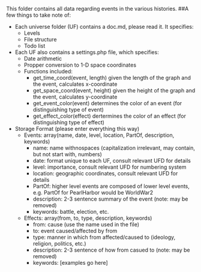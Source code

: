 This folder contains all data regarding events in the various histories.
##A few things to take note of:
 - Each universe folder (UF) contains a doc.md, please read it. It specifies:
   - Levels
   - File structure
   - Todo list
 - Each UF also contains a settings.php file, which specifies:
   - Date arithmetic
   - Propper conversion to 1-D space coordinates
   - Functions included:
     - get_time_coord(event, length) given the length of the graph and the event, calculates x-coordinate
     - get_space_coord(event, height) given the height of the graph and the event, calculates y-coordinate
     - get_event_color(event) determines the color of an event (for distinguishing type of event)
     - get_effect_color(effect) dertermines the color of an effect (for distinguishing type of effect)
 - Storage Format (please enter everything this way)
   - Events: array(name, date, level, location, PartOf, description, keywords)
     - name: name withnospaces (capitalization irrelevant, may contain, but not start with, numbers)
     - date: format unique to each UF, consult relevant UFD for details
     - level: importance, consult relevant UFD for numbering system
     - location: geographic coordinates, consult relevant UFD for details
     - PartOf: higher level events are composed of lower level events, e.g. PartOf for PearlHarbor would be WorldWar2
     - description: 2-3 sentence summary of the event (note: may be removed)
     - keywords: battle, election, etc.
   - Effects: array(from, to, type, description, keywords)
     - from: cause (use the name used in the file)
     - to: event caused/affected by from
     - type: manner in which from affected/caused to (ideology, religion, politics, etc.)
     - description: 2-3 sentence of how from casued to (note: may be removed)
     - keywords: [examples go here]
